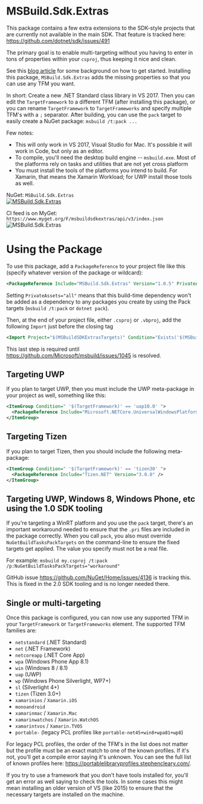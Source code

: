 # MSBuild.Sdk.Extras
This package contains a few extra extensions to the SDK-style projects that are currently not available
in the main SDK. That feature is tracked here: https://github.com/dotnet/sdk/issues/491

The primary goal is to enable multi-targeting without you having to enter in tons of properties within your
`csproj`, thus keeping it nice and clean.

See this [blog article](https://oren.codes/2017/01/04/multi-targeting-the-world-a-single-project-to-rule-them-all/) for some background on how to get started. Installing
this package, `MSBuild.Sdk.Extras` adds the missing properties so that you can use any TFM you want.

In short: Create a new .NET Standard class library in VS 2017. Then you can edit the `TargetFramework` to a different TFM (after installing this package), or you can rename `TargetFramework` to `TargetFrameworks` and specify multiple TFM's with a `;` separator. 
After building, you can use the `pack` target to easily create a NuGet package: `msbuild /t:pack ...` 

Few notes: 

 - This will only work in VS 2017, Visual Studio for Mac. It's possible it will work in Code, but only as an editor.
 - To compile, you'll need the desktop build engine -- `msbuild.exe`. Most of the platforms rely on tasks and utilities that are not yet cross platform
 - You must install the tools of the platforms you intend to build. For Xamarin, that means the Xamarin Workload; for UWP install those tools as well.
  
NuGet: `MSBuild.Sdk.Extras`<br />
[![MSBuild.Sdk.Extras](https://img.shields.io/nuget/v/MSBuild.Sdk.Extras.svg)](https://www.nuget.org/packages/MSBuild.Sdk.Extras)

CI feed is on MyGet:
`https://www.myget.org/F/msbuildsdkextras/api/v3/index.json` <br />
![MSBuild.Sdk.Extras](https://img.shields.io/myget/msbuildsdkextras/v/MSBuild.Sdk.Extras.svg)

# Using the Package
To use this package, add a `PackageReference` to your project file like this (specify whatever version of the package or wildcard):

``` xml
<PackageReference Include="MSBuild.Sdk.Extras" Version="1.0.5" PrivateAssets="all" />
```

Setting `PrivateAssets="all"` means that this build-time dependency won't be added as a dependency to any packages you create by
using the Pack targets (`msbuild /t:pack` or `dotnet pack`).

Then, at the end of your project file, either `.csproj` or `.vbproj`, add the following `Import` just before the closing tag

``` xml
<Import Project="$(MSBuildSDKExtrasTargets)" Condition="Exists('$(MSBuildSDKExtrasTargets)')" />
```

This last step is required until https://github.com/Microsoft/msbuild/issues/1045 is resolved.

## Targeting UWP
If you plan to target UWP, then you must include the UWP meta-package in your project as well, something like this:

``` xml
<ItemGroup Condition=" '$(TargetFramework)' == 'uap10.0' "> 
  <PackageReference Include="Microsoft.NETCore.UniversalWindowsPlatform " Version="5.2.3" /> 
</ItemGroup> 
```

## Targeting Tizen
If you plan to target Tizen, then you should include the following meta-package:

```xml
<ItemGroup Condition=" '$(TargetFramework)' == 'tizen30' ">  
  <PackageReference Include="Tizen.NET" Version="3.0.0" />
</ItemGroup>  
```

## Targeting UWP, Windows 8, Windows Phone, etc using the 1.0 SDK tooling
If you're targeting a WinRT platform and you use the `pack` target, there's an important workaround needed to ensure
that the `.pri` files are included in the package correctly. When you call `pack`, you also must override `NuGetBuildTasksPackTargets` on the command-line
to ensure the fixed targets get applied. The value you specify must not be a real file.

For example: `msbuild my.csproj /t:pack /p:NuGetBuildTasksPackTargets="workaround"`

GitHub issue https://github.com/NuGet/Home/issues/4136 is tracking this. This is fixed in the 2.0 SDK tooling and is no longer needed there.

## Single or multi-targeting
Once this package is configured, you can now use any supported TFM in your `TargetFramework` or `TargetFrameworks` element. The supported TFM families are:
 - `netstandard` (.NET Standard)
 - `net` (.NET Framework)
 - `netcoreapp` (.NET Core App)
 - `wpa` (Windows Phone App 8.1)
 - `win` (Windows 8 / 8.1)
 - `uap` (UWP)
 - `wp` (Windows Phone Silverlight, WP7+)
 - `sl` (Silverlight 4+)
 - `tizen` (Tizen 3.0+)
 - `xamarinios` / `Xamarin.iOS`
 - `monoandroid`
 - `xamarinmac` / `Xamarin.Mac`
 - `xamarinwatchos` / `Xamarin.WatchOS`
 - `xamarintvos` / `Xamarin.TVOS`
 - `portable-` (legacy PCL profiles like `portable-net45+win8+wpa81+wp8`)

 For legacy PCL profiles, the order of the TFM's in the list does not matter but the profile must be an exact match 
 to one of the known profiles. If it's not, you'll get a compile error saying it's unknown. You can see the full
 list of known profiles here: https://portablelibraryprofiles.stephencleary.com/.

 If you try to use a framework that you don't have tools installed for, you'll get an error as well saying to check the tools. In some cases
 this might mean installing an older version of VS (like 2015) to ensure that the necessary targets are installed on the machine.
